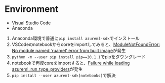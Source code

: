 # Environment
- Visual Studio Code
- Anaconda

1. Anaconda環境で普通に```pip install azureml-sdk```でインストール
2. VSCodeのnotebookからcoreをimportしてみると、[ModuleNotFoundError: No module named 'ruamel' error from built image](https://github.com/Azure/MachineLearningNotebooks/issues/1110)が発生
3. ```python -m --user pip install pip==20.1.1```でpipをダウングレード
4. notebookで再度coreをimportすると、[Failure while loading azureml_run_type_providers](https://docs.microsoft.com/en-us/answers/questions/87272/failure-while-loading-azureml-run-type-providers.html)が発生
5. ```pip install --user azureml-sdk[notebooks]```で解決
